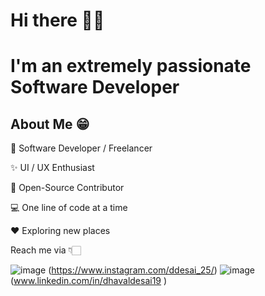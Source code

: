 # Hi there 👋🏻

# I'm an extremely passionate Software Developer
## About Me 😁
📱 Software Developer / Freelancer

✨ UI / UX Enthusiast

📖 Open-Source Contributor

💻 One line of code at a time

♥️ Exploring new places

Reach me via 👇🏻

![image](https://user-images.githubusercontent.com/76671740/190993064-9a797d00-2abc-4464-802f-9722f481bc06.png)
(https://www.instagram.com/ddesai_25/) 
![image](https://user-images.githubusercontent.com/76671740/190993104-856d6655-f72f-49f5-83c8-a10f1c03401d.png)
(www.linkedin.com/in/dhavaldesai19
)

